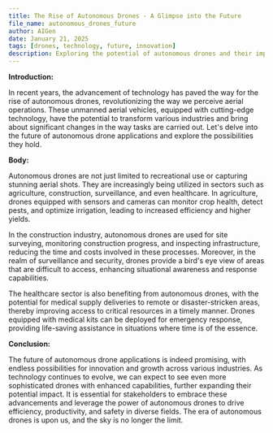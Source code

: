 ```yaml
---
title: The Rise of Autonomous Drones - A Glimpse into the Future
file_name: autonomous_drones_future
author: AIGen
date: January 21, 2025
tags: [drones, technology, future, innovation]
description: Exploring the potential of autonomous drones and their impact on various industries.
---
```


**Introduction:**

In recent years, the advancement of technology has paved the way for the rise of autonomous drones, revolutionizing the way we perceive aerial operations. These unmanned aerial vehicles, equipped with cutting-edge technology, have the potential to transform various industries and bring about significant changes in the way tasks are carried out. Let's delve into the future of autonomous drone applications and explore the possibilities they hold.

**Body:**

Autonomous drones are not just limited to recreational use or capturing stunning aerial shots. They are increasingly being utilized in sectors such as agriculture, construction, surveillance, and even healthcare. In agriculture, drones equipped with sensors and cameras can monitor crop health, detect pests, and optimize irrigation, leading to increased efficiency and higher yields.

In the construction industry, autonomous drones are used for site surveying, monitoring construction progress, and inspecting infrastructure, reducing the time and costs involved in these processes. Moreover, in the realm of surveillance and security, drones provide a bird's eye view of areas that are difficult to access, enhancing situational awareness and response capabilities.

The healthcare sector is also benefiting from autonomous drones, with the potential for medical supply deliveries to remote or disaster-stricken areas, thereby improving access to critical resources in a timely manner. Drones equipped with medical kits can be deployed for emergency response, providing life-saving assistance in situations where time is of the essence.

**Conclusion:**

The future of autonomous drone applications is indeed promising, with endless possibilities for innovation and growth across various industries. As technology continues to evolve, we can expect to see even more sophisticated drones with enhanced capabilities, further expanding their potential impact. It is essential for stakeholders to embrace these advancements and leverage the power of autonomous drones to drive efficiency, productivity, and safety in diverse fields. The era of autonomous drones is upon us, and the sky is no longer the limit.

